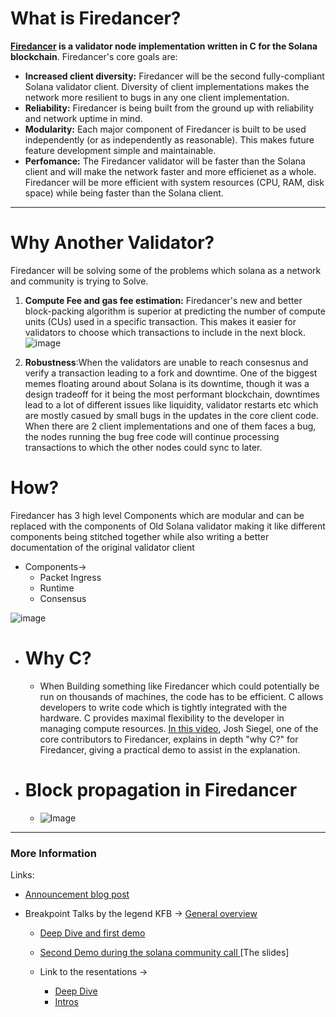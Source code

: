  # What is Firedancer?
**[Firedancer](https://jumpcrypto.com/firedancer/) is a validator node implementation written in C for the Solana blockchain**. Firedancer's core goals are:
- **Increased client diversity:** Firedancer will be the second fully-compliant Solana validator client. Diversity of client implementations makes the network more resilient to bugs in any one client implementation. 
- **Reliability:** Firedancer is being built from the ground up with reliability and network uptime in mind. 
- **Modularity:** Each major component of Firedancer is built to be used independently (or as independently as reasonable). This makes future feature development simple and maintainable. 
- **Perfomance:** The Firedancer validator will be faster than the Solana client and will make the network faster and more efficienet as a whole. Firedancer will be more efficient with system resources (CPU, RAM, disk space) while being faster than the Solana client. 
- ---
# Why Another Validator?
Firedancer will be solving some of the problems which solana as a network and community is trying to Solve.
1. **Compute Fee and gas fee estimation:** Firedancer's new and better block-packing algorithm is superior at predicting the number of compute units (CUs) used in a specific transaction. This makes it easier for validators to choose which transactions to include in the next block. ![image](https://user-images.githubusercontent.com/88841339/224479879-466202fb-d085-4c93-beb6-22d6c3885a44.png)

2. **Robustness**:When the validators are unable to reach consesnus and verify a transaction leading to a fork and downtime. One of the biggest memes floating around about Solana is its downtime, though it was a design tradeoff for it being the most performant blockchain, downtimes lead to a lot of different issues like liquidity, validator restarts etc which are mostly casued by small bugs in the updates in the core client code. 
When there are 2 client implementations and one of them faces a bug, the nodes running the bug free code will continue processing transactions to which the other nodes could sync to later. 
		
 # How?
 Firedancer has 3 high level Components which are modular and can be replaced with the components of Old Solana validator making it like different  components being stitched together while also writing a better documentation of the original validator client
- Components->
	- 	Packet Ingress
	- 	Runtime
	- 	Consensus

 ![image](https://user-images.githubusercontent.com/88841339/224098753-4a62136a-aad7-4343-89b0-f8c0fd45a990.png)

- # Why C?
	- When Building something like Firedancer which could potentially be run on thousands of machines, the code has to be efficient. C allows developers to write code which is tightly integrated with the hardware. C provides maximal flexibility to the developer in managing compute resources. [In this video](https://www.youtube.com/watch?v=9efhIs37hVI), Josh Siegel, one of the core contributors to Firedancer, explains in depth "why C?" for Firedancer, giving a practical demo to assist in the explanation.
- # Block propagation in Firedancer
	- ![Image](https://pbs.twimg.com/media/FmSWXByXwAAD1oH?format=jpg&name=4096x4096)

---
	
### More Information 
Links:
- [Announcement blog post](https://jumpcrypto.com/jump-vs-the-speed-of-light/)
- Breakpoint Talks by the legend KFB -> [General overview](https://www.youtube.com/watch?v=Dh6Yn2Odyr4)

	- [Deep Dive and first demo ](https://www.youtube.com/watch?v=YF-7duYCK54)
	
	- [Second Demo during the solana community call ](https://www.youtube.com/watch?v=zFS7MY4spBE)
			[The slides]
	- Link to the resentations ->
		- [Deep Dive](https://jump-assets.storage.googleapis.com/2022-11-06-bowers-et-al-deep-dive-final-embed-public.pdf)
		- [Intros](https://jump-assets.storage.googleapis.com/2022-11-05-bowers-et-al-hold-me-closer-frankendancer-breakpoint-2022-final-embed-public.pdf)
		 
	
	





